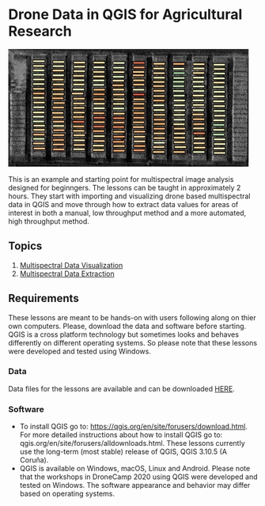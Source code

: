 # Drone Data in QGIS for Agricultural Research

![](/img/cover-img.jpg)

This is an example and starting point for multispectral image analysis designed for beginngers. The lessons can be taught in approximately 2 hours. They start with importing and visualizing drone based multispectral data in QGIS and move through how to extract data values for areas of interest in both a manual, low throughput method and a more automated, high throughput method.


## Topics

1. [Multispectral Data Visualization](01-multispectral-data-visualization.md)
2. [Multispectral Data Extraction](02-multispectral-data-extraction.md)

## Requirements

These lessons are meant to be hands-on with users following along on thier own computers. Please, download the data and software before starting. QGIS is a cross platform technology but sometimes looks and behaves differently on different operating systems. So please note that these lessons were developed and tested using Windows. 

### Data

Data files for the lessons are available and can be downloaded <a href="https://github.com/tnelsen/Drone-Data-in-Agricultural-Research/archive/data.zip">HERE</a>.

### Software

* To install QGIS go to: https://qgis.org/en/site/forusers/download.html. For more detailed instructions about how to install QGIS go to: qgis.org/en/site/forusers/alldownloads.html. These lessons currently use the long-term (most stable) release of QGIS, QGIS 3.10.5 (A Coruña). 
* QGIS is available on Windows, macOS, Linux and Android. Please note that the workshops in DroneCamp 2020 using QGIS were developed and tested on Windows. The software appearance and behavior may differ based on operating systems.
